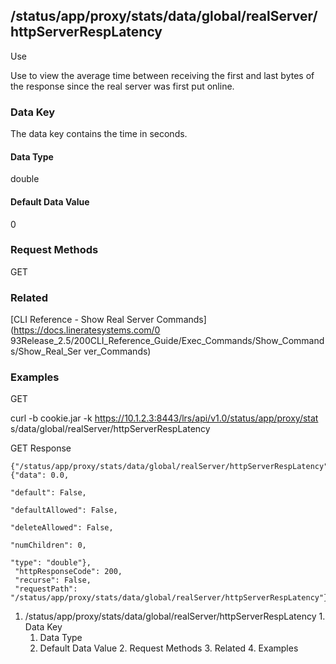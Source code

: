 ## /status/app/proxy/stats/data/global/realServer/httpServerRespLatency

Use

Use to view the average time between receiving the first and last bytes of the
response since the real server was first put online.

### Data Key

The data key contains the time in seconds.

#### Data Type

double

#### Default Data Value

0

### Request Methods

GET

### Related

[CLI Reference - Show Real Server Commands](https://docs.lineratesystems.com/0
93Release_2.5/200CLI_Reference_Guide/Exec_Commands/Show_Commands/Show_Real_Ser
ver_Commands)

### Examples

GET

curl -b cookie.jar -k https://10.1.2.3:8443/lrs/api/v1.0/status/app/proxy/stat
s/data/global/realServer/httpServerRespLatency

GET Response

    
    
    {"/status/app/proxy/stats/data/global/realServer/httpServerRespLatency": {"data": 0.0,
                                                                               "default": False,
                                                                               "defaultAllowed": False,
                                                                               "deleteAllowed": False,
                                                                               "numChildren": 0,
                                                                               "type": "double"},
     "httpResponseCode": 200,
     "recurse": False,
     "requestPath": "/status/app/proxy/stats/data/global/realServer/httpServerRespLatency"}
    

  1. /status/app/proxy/stats/data/global/realServer/httpServerRespLatency
    1. Data Key
      1. Data Type
      2. Default Data Value
    2. Request Methods
    3. Related
    4. Examples


